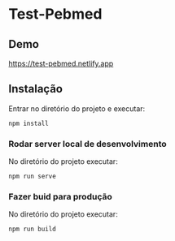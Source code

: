 # Test-Pebmed

## Demo
https://test-pebmed.netlify.app

## Instalação 
Entrar no diretório do projeto e executar:  
```
npm install
```

### Rodar server local de desenvolvimento
No diretório do projeto executar:
```
npm run serve
```

### Fazer buid para produção
No diretório do projeto executar:
```
npm run build
```



